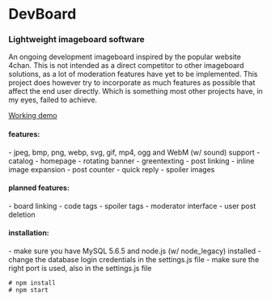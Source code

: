 <h1>DevBoard</h1>
<h3>Lightweight imageboard software</h3>

An ongoing development imageboard inspired by the popular website 4chan.
This is not intended as a direct competitor to other imageboard solutions,
as a lot of moderation features have yet to be implemented. This project
does however try to incorporate as much features as possible that affect
the end user directly. Which is something most other projects have, in my eyes,
failed to achieve.

[Working demo](http://mees.space)

<h4>features:</h4>
- jpeg, bmp, png, webp, svg, gif, mp4, ogg and WebM (w/ sound) support
- catalog
- homepage
- rotating banner
- greentexting
- post linking
- inline image expansion
- post counter
- quick reply
- spoiler images

<h4>planned features:</h4>
- board linking
- code tags
- spoiler tags
- moderator interface
- user post deletion

<h4>installation:</h4>
- make sure you have MySQL 5.6.5 and node.js (w/ node_legacy) installed
- change the database login credentials in the settings.js file
- make sure the right port is used, also in the settings.js file

 ```
# npm install
# npm start
```
